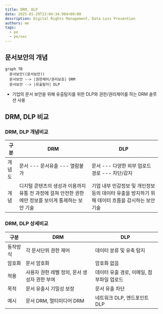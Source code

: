 ```yaml
---
title: DRM, DLP
date: 2025-01-29T13:04:34.984+09:00
description: Digital Rights Management, Data Loss Prevention
authors: me
tags:
  - pe
  - pe/sec
---
```


## 문서보안의 개념

```mermaid
graph TB
  문서보안((문서보안))
  문서보안 --> |권한제어/권리보호| DRM
  문서보안 --> |유출탐지| DLP
```

- 기업의 문서 보안을 위해 유출탐지를 위한 DLP와 권한/권리제어를 하는 DRM 솔루션 사용

## DRM, DLP 비교

### DRM, DLP 개념비교

| 구분 | DRM | DLP |
| --- | --- | --- |
| 개념도 | 문서 --- 문서유출 --- 열람불가 | 문서 --- 다양한 외부 업로드 경로 --- 차단/감지 |
| 개념 | 디지털 콘텐츠의 생성과 이용까지 유통 전 과정에 걸쳐 안전한 권한에만 정보를 보이게 통제하는 보안 기술 | 기업 내부 민감정보 및 개인정보 등의 데이터 유출을 방지하기 위해 데이터 흐름을 감시하는 보안 기술 |

### DRM, DLP 상세비교

| 구분 | DRM | DLP |
| --- | --- | --- |
| 동작방식 | 각 문서단위 권한 제어 | 데이터 분류 및 유축 탐지 |
| 암호화 | 문서 암호화 | 암호화 없음 |
| 적용 | 사용자 권한 레벨 정의, 문서 생성자 권한 부여 | 데이터 유출 경로, 이메일, 첨부파일 업로드 |
| 목적 | 문서 유출시 기밀성 보장 | 문서 유출 차단 |
| 예시 | 문서 DRM, 멀티미디어 DRM | 네트워크 DLP, 엔드포인트 DLP |
